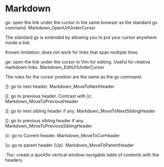 # Markdown

gx: open the link under the cursor in the same browser as the standard gx command. <Plug>Markdown_OpenUrlUnderCursor

The standard gx is extended by allowing you to put your cursor anywhere inside a link.

Known limitation: does not work for links that span multiple lines.

ge: open the link under the cursor in Vim for editing. Useful for relative markdown links. <Plug>Markdown_EditUrlUnderCursor

The rules for the cursor position are the same as the gx command.

]]: go to next header. <Plug>Markdown_MoveToNextHeader

[[: go to previous header. Contrast with ]c. <Plug>Markdown_MoveToPreviousHeader

][: go to next sibling header if any. <Plug>Markdown_MoveToNextSiblingHeader

[]: go to previous sibling header if any. <Plug>Markdown_MoveToPreviousSiblingHeader

]c: go to Current header. <Plug>Markdown_MoveToCurHeader

]u: go to parent header (Up). <Plug>Markdown_MoveToParentHeader

:Toc: create a quickfix vertical window navigable table of contents with the headers.

